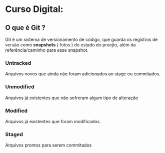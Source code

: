 # Curso Digital:

## O que é Git ?

Git é um sistema de versionamento de código, que guarda os registros de versão como **snapshots** ( fotos ) do estado do proejto, além da referência/caminho para esse snapshot.

### Untracked

Arquivos novos que ainda não foram adicionados ao stage ou commitados.

### Unmodified

Arquivos já existentes que não sofreram algum tipo de alteração

### Modified

Arquivos já existentes que foram modificados.

### Staged

Arquivos prontos para serem commitados
